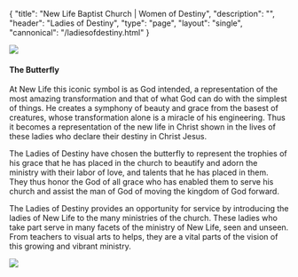 {
	"title": "New Life Baptist Church | Women of Destiny",
	"description": "",
	"header": "Ladies of Destiny",
	"type": "page",
	"layout": "single",
	"cannonical": "/ladiesofdestiny.html"
}
<section>
	<div class="container">
		<div class="row">
			<div class="col-md-6">
				<img src="/images/ministry/butterflies.jpg">
			</div>
			<div class="col-md-6">
					<h4>The Butterfly</h4>
					<p>At New Life this iconic symbol is as God intended, a representation of the most amazing transformation and that of what God can do with the simplest of things.  He creates a symphony of beauty and grace from the basest of creatures, whose transformation alone is a miracle of his engineering.  Thus it becomes a representation of the new life in Christ shown in the lives of these ladies who declare their destiny in Christ Jesus.</p>
			</div>
			<div class="col-md-6">
					<p>The Ladies of Destiny have chosen the butterfly to represent the trophies of his grace that he has placed in the church to beautify and adorn the ministry with their labor of love, and talents that he has placed in them.  They thus honor the God of all grace who has enabled them to serve his church and assist the man of God of moving the kingdom of God forward.
					</p>
				<p>
					The Ladies of Destiny provides an opportunity for service by introducing the ladies of New Life to the many ministries of the church.  These ladies who take part serve in many facets of the ministry of New Life, seen and unseen.  From teachers to visual arts to helps, they are a vital parts of the vision of this growing and vibrant ministry.
				</p>
			</div>
			<div class="col-md-6">
				<img src="/images/ministry/ladiesofdestiny.jpg">
			</div>
		</div>
	</div>
</section>